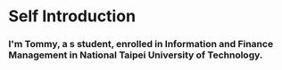 # **Self Introduction**
### I'm Tommy, a s student, enrolled in Information and Finance Management in National Taipei University of Technology.

